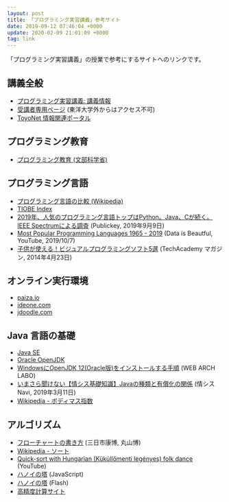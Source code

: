 ```yaml
---
layout: post
title: 「プログラミング実習講義」参考サイト
date: 2019-09-12 07:46:04 +0000
update: 2020-02-09 21:01:09 +0000
tag: link
---
```

「プログラミング実習講義」の授業で参考にするサイトへのリンクです。

## 講義全般
- [プログラミング実習講義: 講義情報](http://www2.toyo.ac.jp/~seki_k/java.html)
- [受講者専用ページ](http://www2.toyo.ac.jp/~seki_k/java/index.html) (東洋大学外からはアクセス不可)
- [ToyoNet 情報関連ポータル](http://www.toyo.ac.jp/site/toyonet/)

## プログラミング教育
- [プログラミング教育 (文部科学省)](http://www.mext.go.jp/a_menu/shotou/zyouhou/detail/1375607.htm)

## プログラミング言語
- [プログラミング言語の比較 (Wikipedia)](https://ja.wikipedia.org/wiki/%E3%83%97%E3%83%AD%E3%82%B0%E3%83%A9%E3%83%9F%E3%83%B3%E3%82%B0%E8%A8%80%E8%AA%9E%E3%81%AE%E6%AF%94%E8%BC%83)
- [TIOBE Index](https://www.tiobe.com/tiobe-index/)
- [2019年、人気のプログラミング言語トップはPython。Java、Cが続く。IEEE Spectrumによる調査](https://www.publickey1.jp/blog/19/2019pythonjavacieee_spectrum.html) (Publickey, 2019年9月9日)
- [Most Popular Programming Languages 1965 - 2019](https://youtu.be/Og847HVwRSI) (Data is Beautful, YouTube, 2019/10/7)
- [子供が使える！ビジュアルプログラミングソフト5選](https://techacademy.jp/magazine/1861) (TechAcademy マガジン, 2014年4月23日)

## オンライン実行環境
- [paiza.io](https://paiza.io/ja)
- [ideone.com](https://ideone.com/)
- [jdoodle.com](https://www.jdoodle.com/)

## Java 言語の基礎
- [Java SE](https://www.oracle.com/technetwork/java/javase/overview/index.html)
- [Oracle OpenJDK](http://jdk.java.net/)
- [WindowsにOpenJDK 12(Oracle版)をインストールする手順](https://weblabo.oscasierra.net/java-openjdk12-oracle-install-windows/) (WEB ARCH LABO)
- [いまさら聞けない【情シス基礎知識】Javaの種類と有償化の関係](https://josys-navi.hiblead.co.jp/josys-bk-now_type-of-java_190311) (情シスNavi, 2019年3月11日)
- [Wikipedia - ボディマス指数](https://ja.wikipedia.org/wiki/%E3%83%9C%E3%83%87%E3%82%A3%E3%83%9E%E3%82%B9%E6%8C%87%E6%95%B0)

## アルゴリズム
- [フローチャートの書き方](http://wwwpat.eng.u-toyama.ac.jp/flowchart/)  (三日市康博, 丸山博)
- [Wikipedia - ソート](https://ja.wikipedia.org/wiki/%E3%82%BD%E3%83%BC%E3%83%88)
- [Quick-sort with Hungarian (Küküllőmenti legényes) folk dance](https://youtu.be/ywWBy6J5gz8) (YouTube)
- [ハノイの塔](http://hanoi.aimary.com/) (JavaScript)
- [ハノイの塔](http://www.sousakuba.com/flash-games/tower_of_hanoi.html) (Flash)
- [高精度計算サイト](http://keisan.casio.jp/)
